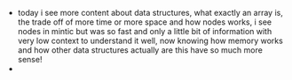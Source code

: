 - today i see more content about data structures, what exactly an array is, the trade off of more time or more space and how nodes works, i see nodes in mintic but was so fast and only a little bit of information with very low context to understand it well, now knowing how memory works and how other data structures actually are this have so much more sense!
-